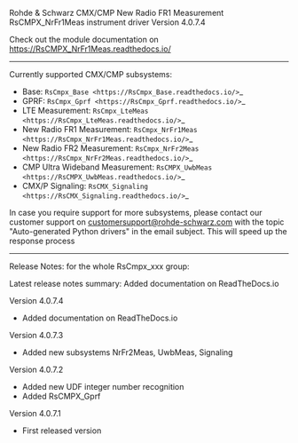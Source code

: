 Rohde & Schwarz CMX/CMP New Radio FR1 Measurement RsCMPX_NrFr1Meas instrument driver Version 4.0.7.4

Check out the module documentation on https://RsCMPX_NrFr1Meas.readthedocs.io/

--------------------------------------------------------------------------------

Currently supported CMX/CMP subsystems:

- Base: `RsCmpx_Base <https://RsCmpx_Base.readthedocs.io/>`_
- GPRF: `RsCmpx_Gprf <https://RsCmpx_Gprf.readthedocs.io/>`_
- LTE Measurement: `RsCmpx_LteMeas <https://RsCmpx_LteMeas.readthedocs.io/>`_
- New Radio FR1 Measurement: `RsCmpx_NrFr1Meas <https://RsCmpx_NrFr1Meas.readthedocs.io/>`_
- New Radio FR2 Measurement: `RsCmpx_NrFr2Meas <https://RsCmpx_NrFr2Meas.readthedocs.io/>`_
- CMP Ultra Wideband Measurement: `RsCMPX_UwbMeas <https://RsCMPX_UwbMeas.readthedocs.io/>`_
- CMX/P Signaling: `RsCMX_Signaling <https://RsCMX_Signaling.readthedocs.io/>`_

In case you require support for more subsystems, please contact our customer support on customersupport@rohde-schwarz.com
with the topic "Auto-generated Python drivers" in the email subject. This will speed up the response process

--------------------------------------------------------------------------------

Release Notes: for the whole RsCmpx_xxx group:

Latest release notes summary: Added documentation on ReadTheDocs.io

Version 4.0.7.4

- Added documentation on ReadTheDocs.io

Version 4.0.7.3

- Added new subsystems NrFr2Meas, UwbMeas, Signaling

Version 4.0.7.2

- Added new UDF integer number recognition
- Added RsCMPX_Gprf

Version 4.0.7.1

- First released version
